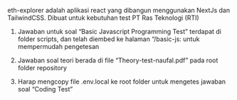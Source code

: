 eth-explorer adalah aplikasi react yang dibangun menggunakan NextJs dan TailwindCSS. Dibuat untuk kebutuhan test PT Ras Teknologi (RTI)

1. Jawaban untuk soal “Basic Javascript Programming Test” terdapat di folder scripts, dan telah diembed ke halaman “/basic-js: untuk mempermudah pengetesan

2. Jawaban soal teori berada di file “Theory-test-naufal.pdf” pada root folder repository

3. Harap mengcopy file .env.local ke root folder untuk mengetes jawaban soal “Coding Test”